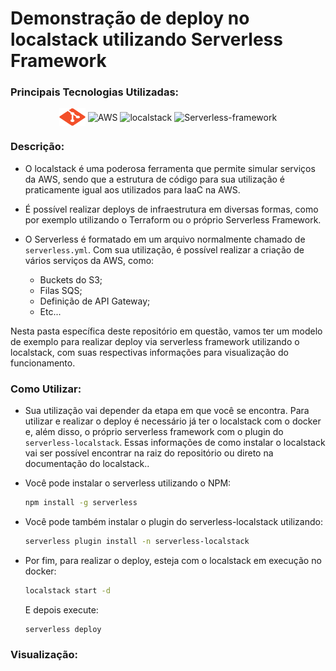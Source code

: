 # Demonstração de deploy no localstack utilizando Serverless Framework

### Principais Tecnologias Utilizadas:
<div align="center">
  <img align="center" alt="Git" height="28" width="42" src="https://raw.githubusercontent.com/devicons/devicon/master/icons/git/git-original.svg">
  <img align="center" alt="AWS" height="28" width="42" src="https://upload.wikimedia.org/wikipedia/commons/thumb/9/93/Amazon_Web_Services_Logo.svg/1024px-Amazon_Web_Services_Logo.svg.png" />
  <img align="center" alt="localstack" height="28" width="42" src="https://avatars.githubusercontent.com/u/28732122?s=200&v=4"/>
  <img align="center" alt="Serverless-framework" height="28" width="42" src="https://user-images.githubusercontent.com/2752551/30405068-a7733b34-989e-11e7-8f66-7badaf1373ed.png">
</div>

### Descrição:
- O localstack é uma poderosa ferramenta que permite simular serviços da AWS, sendo que a estrutura de código para sua utilização é praticamente igual aos utilizados para IaaC na AWS.

- É possível realizar deploys de infraestrutura em diversas formas, como por exemplo utilizando o Terraform ou o próprio Serverless Framework.

- O Serverless é formatado em um arquivo normalmente chamado de ```serverless.yml```. Com sua utilização, é possível realizar a criação de vários serviços da AWS, como:
    - Buckets do S3;
    - Filas SQS;
    - Definição de API Gateway;
    - Etc...

Nesta pasta específica deste repositório em questão, vamos ter um modelo de exemplo para realizar deploy via serverless framework utilizando o localstack, com suas respectivas informações para visualização do funcionamento.

### Como Utilizar:
- Sua utilização vai depender da etapa em que você se encontra. Para utilizar e realizar o deploy é necessário já ter o localstack com o docker e, além disso, o próprio serverless framework com o plugin do ```serverless-localstack```. Essas informações de como instalar o localstack vai ser possível encontrar na raiz do repositório ou direto na documentação do localstack..

- Você pode instalar o serverless utilizando o NPM:
    ```bash
    npm install -g serverless
    ```
- Você pode também instalar o plugin do serverless-localstack utilizando:
    ```bash
    serverless plugin install -n serverless-localstack
    ```
- Por fim, para realizar o deploy, esteja com o localstack em execução no docker:
    ```bash
    localstack start -d
    ```
    E depois execute:
    ```
    serverless deploy
    ```

### Visualização: